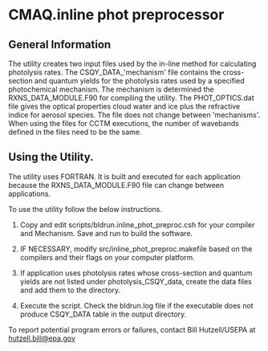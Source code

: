 # CMAQ.inline phot preprocessor

##  General Information

The utility creates two input files used by the in-line method for calculating photolysis rates. The CSQY_DATA_'mechanism' file contains the 
cross-section and quantum yields for the photolysis rates used by a specified photochemical mechanism. The mechanism is determined the RXNS_DATA_MODULE.F90 for compiling the
utility. The PHOT_OPTICS.dat file gives the optical properties cloud water and ice plus the refractive indice for aerosol species. The file does not change between 'mechanisms'.
When using the files for CCTM executions, the number of wavebands defined in the files need to be the same. 


##  Using the Utility.

The utility uses FORTRAN. It is built and executed for each application because the RXNS_DATA_MODULE.F90 file can change between applications. 

To use the utility follow the below instructions.

1) Copy and edit scripts/bldrun.inline_phot_preproc.csh for your compiler and Mechanism. Save and run to build the software.

2) IF NECESSARY, modify src/inline_phot_preproc.makefile based on the compilers and their flags on your computer platform.

3) If application uses photolysis rates whose cross-section and quantum yields are not listed under photolysis_CSQY_data, create the data files and add them to the directory.
 
4) Execute the script. Check the bldrun.log file if the executable does not produce CSQY_DATA table in the output directory.  

To report potential program errors or failures, contact Bill Hutzell/USEPA at hutzell.bill@epa.gov
